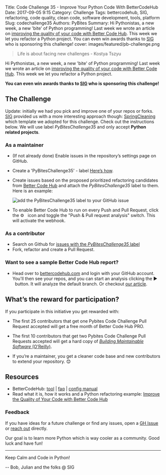 Title: Code Challenge 35 - Improve Your Python Code With BetterCodeHub
Date: 2017-09-05 9:15
Category: Challenge
Tags: bettercodehub, SIG, refactoring, code quality, clean code, software development, tools, platform
Slug: codechallenge35
Authors: PyBites
Summary: Hi Pythonistas, a new week, a new 'bite' of Python programming! Last week we wrote an article on [improving the quality of your code with Better Code Hub](https://pybit.es/bettercodehub.html). This week we let you refactor a Python project.  You can even win awards thanks to [SIG](https://www.sig.eu) who is sponsoring this challenge!
cover: images/featured/pb-challenge.png

> Life is about facing new challenges - Kostya Tszyu

Hi Pythonistas, a new week, a new 'bite' of Python programming! Last week we wrote an article on [improving the quality of your code with Better Code Hub](https://pybit.es/bettercodehub.html). This week we let you refactor a Python project. 

__You can even win awards thanks to [SIG](https://www.sig.eu) who is sponsoring this challenge!__

## The Challenge

Update: initially we had you pick and improve one of your repos or forks. [SIG](https://www.sig.eu) provided us with a more interesting approach though: [SpringCleaning](https://opensourcespringcleaning.github.io) which template we adopted for this challenge. Check out the instructions below. We will use label *PyBitesChallenge35* and only accept __Python related projects__.

### As a maintainer

* (If not already done) Enable issues in the repository’s settings page on GitHub.
* Create a 'PyBitesChallenge35' - label [Here’s how](https://help.github.com/articles/creating-and-editing-labels-for-issues-and-pull-requests/).
* Create issues based on the proposed prioritized refactoring candidates from [Better Code Hub](https://bettercodehub.com) and attach the *PyBitesChallenge35* label to them. Here is an example:

	![add the PyBitesChallenge35 label to your GitHub issue]({filename}/images/pcc35-add-label.png)

* To enable Better Code Hub to run on every Push and Pull Request, click the ⚙ &nbsp;&nbsp;icon and toggle the "Push & Pull request analysis" switch. This will activate the webhook.

### As a contributor

* Search on Github for [issues with the *PyBitesChallenge35* label](https://github.com/issues?utf8=%E2%9C%93&q=label%3APyBitesChallenge35+)
* Fork, refactor and create a Pull Request.

### Want to see a sample Better Code Hub report?

* Head over to [bettercodehub.com](https://bettercodehub.com) and login with your GitHub account. You'll then see your repos, and you can start an analysis clicking the ▶️ &nbsp;&nbsp;button. It will analyze the default branch. Or checkout [our article](https://pybit.es/bettercodehub.html).

## What’s the reward for participation?

If you participate in this initiative you get rewarded with:

* The first 25 contributors that get one Pybites Code Challenge Pull Request accepted will get a free month of Better Code Hub PRO.

* The first 10 contributors that get two Pybites Code Challenge Pull Requests accepted will get a hard copy of [*Building Maintainable Software* (O’Reilly)](http://shop.oreilly.com/product/0636920049555.do).

* If you’re a maintainer, you get a cleaner code base and new contributors to extend your repository. 😊 

## Resources

* BetterCodeHub: [tool](https://bettercodehub.com) | [faq](https://bettercodehub.com/docs/faq) | [config manual](https://bettercodehub.com/docs/configuration-manual)
* Read what it is, how it works and a Python refactoring example: [Improve the Quality of Your Code with Better Code Hub](https://pybit.es/bettercodehub.html)

### Feedback

If you have ideas for a future challenge or find any issues, open a [GH Issue](https://github.com/pybites/challenges/issues) or [reach out](http://pybit.es/pages/about.html) directly.

Our goal is to learn more Python which is way cooler as a community. Good luck and have fun!

---

Keep Calm and Code in Python!

-- Bob, Julian and the folks @ SIG

